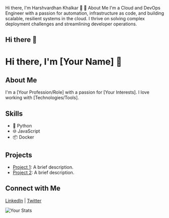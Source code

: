 Hi there, I'm Harshvardhan Khalkar 👋
🚀 About Me
I'm a Cloud and DevOps Engineer with a passion for automation, infrastructure as code, and building scalable, resilient systems in the cloud. I thrive on solving complex deployment challenges and streamlining developer operations.



## Hi there 👋

<!--
**harshkhalkar/harshkhalkar** is a ✨ _special_ ✨ repository because its `README.md` (this file) appears on your GitHub profile.

Here are some ideas to get you started:

- 🔭 I’m currently working on ...
- 🌱 I’m currently learning ...
- 👯 I’m looking to collaborate on ...
- 🤔 I’m looking for help with ...
- 💬 Ask me about ...
- 📫 How to reach me: ...
- 😄 Pronouns: ...
- ⚡ Fun fact: ...
-->
# Hi there, I'm [Your Name] 👋

## About Me
I'm a [Your Profession/Role] with a passion for [Your Interests]. I love working with [Technologies/Tools].

## Skills
- 🐍 Python
- 🌐 JavaScript
- 📦 Docker

## Projects
- [Project 1](https://github.com/yourusername/project1): A brief description.
- [Project 2](https://github.com/yourusername/project2): A brief description.

## Connect with Me
[LinkedIn](https://www.linkedin.com/in/yourprofile) | [Twitter](https://twitter.com/yourprofile)

![Your Stats](https://github-readme-stats.vercel.app/api?username=yourusername&show_icons=true&theme=radical)
